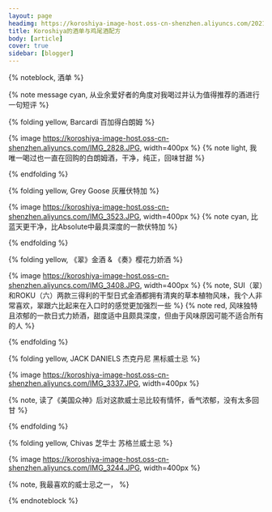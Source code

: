 ```yaml
---
layout: page
headimg: https://koroshiya-image-host.oss-cn-shenzhen.aliyuncs.com/20210515111408.png
title: Koroshiya的酒单与鸡尾酒配方
body: [article]
cover: true
sidebar: [blogger]
---
```

{% noteblock, 酒单 %}

{% note message cyan, 从业余爱好者的角度对我喝过并认为值得推荐的酒进行一句短评 %}

{% folding yellow, Barcardi 百加得白朗姆 %}

{% image https://koroshiya-image-host.oss-cn-shenzhen.aliyuncs.com/IMG_2828.JPG, width=400px %}
{% note light, 我唯一喝过也一直在回购的白朗姆酒，干净，纯正，回味甘甜 %}

{% endfolding %}

{% folding yellow, Grey Goose 灰雁伏特加 %}

{% image https://koroshiya-image-host.oss-cn-shenzhen.aliyuncs.com/IMG_3523.JPG, width=400px %}
{% note cyan, 比蓝天更干净，比Absolute中最具深度的一款伏特加 %}

{% endfolding %}

{% folding yellow, 《翠》金酒 & 《奏》樱花力娇酒 %}

{% image https://koroshiya-image-host.oss-cn-shenzhen.aliyuncs.com/IMG_3408.JPG, width=400px %}
{% note, SUI（翠）和ROKU（六）两款三得利的干型日式金酒都拥有清爽的草本植物风味，我个人非常喜欢，翠跟六比起来在入口时的感觉更加强烈一些 %}
{% note red, 风味独特且浓郁的一款日式力娇酒，甜度适中且颇具深度，但由于风味原因可能不适合所有的人  %}

{% endfolding %}

{% folding yellow, JACK DANIELS 杰克丹尼 黑标威士忌 %}

{% image https://koroshiya-image-host.oss-cn-shenzhen.aliyuncs.com/IMG_3337.JPG, width=400px %}

{% note, 读了《美国众神》后对这款威士忌比较有情怀，香气浓郁，没有太多回甘 %}

{% endfolding %}

{% folding yellow, Chivas 芝华士 苏格兰威士忌 %}

{% image https://koroshiya-image-host.oss-cn-shenzhen.aliyuncs.com/IMG_3244.JPG, width=400px %}

{% note, 我最喜欢的威士忌之一， %}

{% endnoteblock %}
